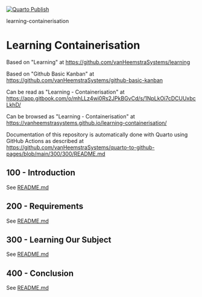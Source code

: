 [![Quarto Publish](https://github.com/vanHeemstraSystems/learning-containerisation/actions/workflows/publish.yml/badge.svg)](https://github.com/vanHeemstraSystems/learning-containerisation/actions/workflows/publish.yml)

learning-containerisation
# Learning Containerisation

Based on "Learning" at https://github.com/vanHeemstraSystems/learning

Based on "Github Basic Kanban" at https://github.com/vanHeemstraSystems/github-basic-kanban

Can be read as "Learning - Containerisation" at https://app.gitbook.com/o/mhLLz4wi0Rs2JPkBGvCd/s/1NpLkOi7cDCUUxbcLkhD/

Can be browsed as "Learning - Containerisation" at https://vanheemstrasystems.github.io/learning-containerisation/

Documentation of this repository is automatically done with Quarto using GitHub Actions as described at https://github.com/vanHeemstraSystems/quarto-to-github-pages/blob/main/300/300/README.md

## 100 - Introduction

See [README.md](./100/README.md)

## 200 - Requirements

See [README.md](./200/README.md)

## 300 - Learning Our Subject

See [README.md](./300/README.md)

## 400 - Conclusion

See [README.md](./400/README.md)
